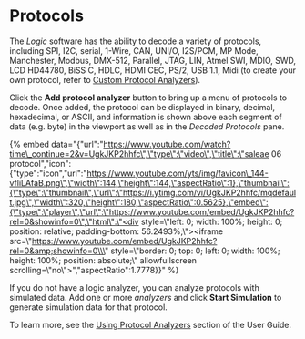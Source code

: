# Protocols

The _Logic_ software has the ability to decode a variety of protocols, including SPI, I2C, serial, 1-Wire, CAN, UNI/O, I2S/PCM, MP Mode, Manchester, Modbus, DMX-512, Parallel, JTAG, LIN, Atmel SWI, MDIO, SWD, LCD HD44780, BiSS C, HDLC, HDMI CEC, PS/2, USB 1.1, Midi \(to create your own protocol, refer to [Custom Protocol Analyzers](https://saleae.gitbook.io/docs/saleae-api-and-sdk/protocol-analyzer-sdk)\).

Click the **Add protocol analyzer** button to bring up a menu of protocols to decode. Once added, the protocol can be displayed in binary, decimal, hexadecimal, or ASCII, and information is shown above each segment of data \(e.g. byte\) in the viewport as well as in the _Decoded Protocols_ pane.

{% embed data="{\"url\":\"https://www.youtube.com/watch?time\_continue=2&v=UgkJKP2hhfc\",\"type\":\"video\",\"title\":\"saleae 06 protocol\",\"icon\":{\"type\":\"icon\",\"url\":\"https://www.youtube.com/yts/img/favicon\_144-vfliLAfaB.png\",\"width\":144,\"height\":144,\"aspectRatio\":1},\"thumbnail\":{\"type\":\"thumbnail\",\"url\":\"https://i.ytimg.com/vi/UgkJKP2hhfc/mqdefault.jpg\",\"width\":320,\"height\":180,\"aspectRatio\":0.5625},\"embed\":{\"type\":\"player\",\"url\":\"https://www.youtube.com/embed/UgkJKP2hhfc?rel=0&showinfo=0\",\"html\":\"<div style=\\\"left: 0; width: 100%; height: 0; position: relative; padding-bottom: 56.2493%;\\\"><iframe src=\\\"https://www.youtube.com/embed/UgkJKP2hhfc?rel=0&amp;showinfo=0\\\" style=\\\"border: 0; top: 0; left: 0; width: 100%; height: 100%; position: absolute;\\\" allowfullscreen scrolling=\\\"no\\\"></iframe></div>\",\"aspectRatio\":1.7778}}" %}

If you do not have a logic analyzer, you can analyze protocols with simulated data. Add one or more _analyzers_ and click **Start Simulation** to generate simulation data for that protocol.

 To learn more, see the [Using Protocol Analyzers](https://saleae.gitbook.io/docs/user-guide/using-logic/using-protocol-analyzers) section of the User Guide.

